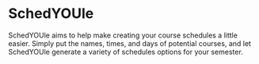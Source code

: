 # SchedYOUle

SchedYOUle aims to help make creating your course schedules a little easier. Simply put the names, times, and days of potential courses, and let SchedYOUle generate a variety of schedules options for your semester. 

